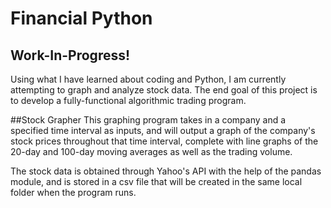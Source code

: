 # Financial Python
## Work-In-Progress!
Using what I have learned about coding and Python, I am currently attempting to graph and analyze stock data. 
The end goal of this project is to develop a fully-functional algorithmic trading program.

##Stock Grapher
This graphing program takes in a company and a specified time interval as inputs, and will output a graph of the 
company's stock prices throughout that time interval, complete with line graphs of the 20-day and 100-day moving 
averages as well as the trading volume. 


The stock data is obtained through Yahoo's API with the help of the pandas module, and is stored in a csv file that
will be created in the same local folder when the program runs. 